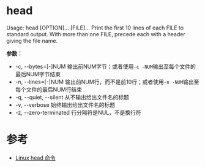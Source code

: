 head
====
Usage: head [OPTION]... [FILE]...
Print the first 10 lines of each FILE to standard output.
With more than one FILE, precede each with a header giving the file name.

**参数：**
 * -c, --bytes=[-]NUM       输出前NUM字节；或者使用`-c -NUM`输出至每个文件的最后NUM字节结束
 * -n, --lines=[-]NUM       输出前NUM行，而不是前10行；或者使用`-n -NUM`输出至每个文件的最后NUM行结束
 * -q, --quiet, --silent    从不输出给出文件名的标题
 * -v, --verbose            始终输出给出文件名的标题
 * -z, --zero-terminated    行分隔符是NUL，不是换行符

# 参考
 * [Linux head 命令](https://www.runoob.com/linux/linux-comm-head.html)
